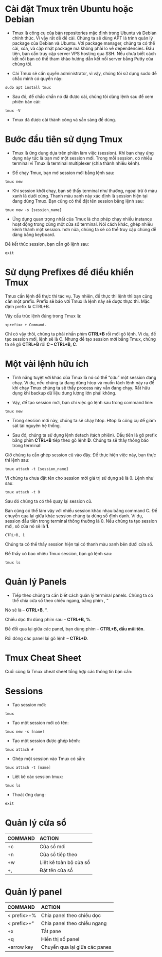 # Cài đặt Tmux trên Ubuntu hoặc Debian
* Tmux là công cụ của bản repositories mặc định trong Ubuntu và Debian chính thức. Vì vậy rất dễ để cài. Chúng ta sẽ dùng APT là trình quản lý package của Debian và Ubuntu. Với package manager, chúng ta có thể cài, xóa, và cập nhật package mà không phải lo về dependencies. Đầu tiên, bạn cần truy cập server VPS hosting qua SSH. Nếu chưa biết cách kết nối bạn có thể tham khảo hướng dẫn kết nối server bằng Putty của chúng tôi.

* Cài Tmux sẽ cần quyền administrator, vì vậy, chúng tôi sử dụng sudo để chắc mình có quyền này:
```
sudo apt install tmux
```
* Sau đó, để chắc chắn nó đã được cài, chúng tôi dùng lệnh sau để xem phiên bản cài:
```
tmux -V
```
* Tmux đã được cài thành công và sẵn sàng để dùng.

# Bước đầu tiên sử dụng Tmux
* Tmux là ứng dụng dựa trên phiên làm việc (session). Khi bạn chạy ứng dụng này tức là bạn mở một session mới. Trong mỗi session, có nhiều terminal vì Tmux là terminal multiplexer (chia thành nhiều kênh).

* Để chạy Tmux, bạn mở session mới bằng lệnh sau:
```
tmux new
```
* Khi session khởi chạy, bạn sẽ thấy terminal như thường, ngoại trừ ô màu xanh lá dưới cùng. Thanh màu xanh này xác định là session hiện tại đang dùng Tmux. Bạn cũng có thể đặt tên session bằng lệnh sau:
```
tmux new -s [session_name]
```
* Ứng dụng quan trọng nhất của Tmux là cho phép chạy nhiều instance hoạt động trong cùng một cửa sổ terminal. Nói cách khác, ghép nhiều kênh thành một session. hơn nữa, chúng ta sẽ có thể truy cập chúng dễ dàng bằng keyboard.

Để kết thúc session, bạn cần gõ lệnh sau:
```
exit
```
# Sử dụng Prefixes để điều khiển Tmux
Tmux cần lệnh để thực thi tác vụ. Tuy nhiên, để thực thi lệnh thì bạn cũng cần một prefix. Prefix sẽ báo với Tmux là lệnh này sẽ được thực thi. Mặc định prefix là CTRL+B.

Vậy cấu trúc lệnh đúng trong Tmux là:
```
<prefix> + Command.
```
Chỉ có vậy thôi, chúng ta phải nhấn phím **CTRL+B** rồi mới gõ lệnh. Ví dụ, để tạo session mới, lệnh sẽ là C. Nhưng để tạo session mới bắng Tmux, chúng ta sẽ gõ **CTRL+B** rồi **C – CTRL+B, C**.

# Một vài lệnh hữu ích
* Tính năng tuyệt vời khác của Tmux là nó có thể “cứu” một session đang chạy. Ví dụ, nếu chúng ta đang dùng htop và muốn tách lệnh này ra để khi chạy Tmux chúng ta sẽ thấy process này vẫn đang chạy. Rất hữu dụng khi backup dữ liệu dung lượng lớn phải không.

* Vậy, để tạo session mới, bạn chỉ việc gõ lệnh sau trong command line:
```
tmux new
```
* Trong session mới này, chúng ta sẽ chạy htop. Htop là công cụ để giám sát tài nguyên hệ thống.

* Sau đó, chúng ta sử dụng lệnh detach (tách phiên). Đầu tiên là gõ prefix bằng phím **CTRL+B** tiếp theo gõ lệnh **D**. Chúng ta sẽ thấy thông báo trong terminal

Giờ chúng ta cần ghép session cũ vào đây. Để thực hiện việc này, bạn thực thi lệnh sau:
```
tmux attach -t [session_name]
```
Vì chúng ta chưa đặt tên cho session mới giá trị sử dụng sẽ là 0. Lệnh như sau:
```
tmux attach -t 0
```
Sau đó chúng ta có thể quay lại session cũ.

Bạn cũng có thể làm vậy với nhiều session khác nhau bằng command C. Để chuyển qua lại giữa khác session chúng ta dùng số định danh. Ví dụ, session đầu tiên trong terminal thông thường là 0. Nếu chúng ta tạo session mới, số của nó sẽ là **1**.
```
CTRL+B, 1
```
Chúng ta có thể thấy session hiện tại có thanh màu xanh bên dưới cửa sổ.

Để thấy có bao nhiêu Tmux session, bạn gõ lệnh sau:
```
tmux ls
```
# Quản lý Panels
* Tiếp theo chúng ta cần biết cách quản lý terminal panels. Chúng ta có thể chia cửa sổ theo chiều ngang, bằng phím **<prefix>**, “

Nó sẽ là – **CTRL+B**, “.

Chiều dọc thì dùng phím sau – **CTRL+B, %**.

Để đổi qua lại giữa các panel, bạn dùng phím – **CTRL+B, dấu mũi tên.**

Rồi đóng các panel lại gõ lệnh – **CTRL+D**.

# Tmux Cheat Sheet
Cuối cùng là Tmux cheat sheet tổng hợp các thông tin bạn cần:

# Sessions
* Tạo session mới:
```
tmux
  ```
* Tạo một session mới có tên:
```
tmux new -s [name]
  ```
* Tạo một session được ghép kênh:
```
tmux attach #
  ```
* Ghép một session vào Tmux có sẵn:
```
tmux attach -t [name]
  ```
* Liệt kê các session tmux:
```
tmux ls
  ```
* Thoát ứng dụng:
```
exit
```
  # Quản lý cửa sổ
	
|COMMAND| ACTION |
| :---- | :---- | 
| <prefix>+c | Cửa sổ mới
| <prefix>+n | Cửa sổ tiếp theo
| <prefix>+w | Liệt kê toàn bộ cửa sổ
| <prefix>+, | Đặt tên cửa sổ
		
# Quản lý panel
		
|COMMAND| ACTION |
| :---- | :---- | 
| < prefix>+% | Chia panel theo chiều dọc
| < prefix>+“ | Chia panel theo chiều ngang
| <prefix>+x | Tắt pane
| <prefix>+q | Hiển thị số panel
| <prefix>+arrow key | Chuyển qua lại giữa các panes

